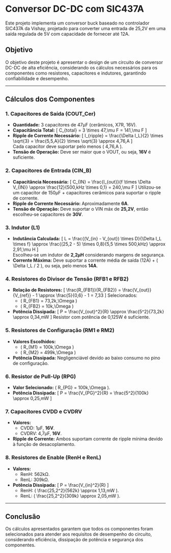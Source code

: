 # Conversor DC-DC com SIC437A

Este projeto implementa um conversor buck baseado no controlador SIC437A da Vishay, projetado para converter uma entrada de 25,2V em uma saída regulada de 5V com capacidade de fornecer até 12A. 

## Objetivo
O objetivo deste projeto é apresentar o design de um circuito de conversor DC-DC de alta eficiência, considerando os cálculos necessários para os componentes como resistores, capacitores e indutores, garantindo confiabilidade e desempenho.

---

## Cálculos dos Componentes

### 1. **Capacitores de Saída (COUT_Cer)**
- **Quantidade:** 3 capacitores de 47µF (cerâmicos, X7R, 16V).
- **Capacitância Total:** 
  \[ C_{total} = 3 \times 47\,\mu F = 141\,\mu F \]
- **Ripple de Corrente Necessário:**
  \[ I_{ripple} = \frac{\Delta I_L}{2} \times \sqrt{3} = \frac{5,5\,A}{2} \times \sqrt{3} \approx 4,76\,A \]  
  Cada capacitor deve suportar pelo menos \( 4,76\,A \).
- **Tensão de Operação:** Deve ser maior que o VOUT, ou seja, **16V** é suficiente.

### 2. **Capacitores de Entrada (CIN_B)**
- **Capacitância Necessária:**
  \[ C_{IN} = \frac{I_{out}}{f \times \Delta V_{IN}} \approx \frac{12}{500\,kHz \times 0,1} = 240\,\mu F \]
  Utilizou-se um capacitor de 150µF + capacitores cerâmicos para suportar o ripple de corrente.
- **Ripple de Corrente Necessário:** Aproximadamente **6A**.
- **Tensão de Operação:** Deve suportar o VIN máx de **25,2V**, então escolheu-se capacitores de **30V**.

### 3. **Indutor (L1)**
- **Indutância Calculada:**
  \[ L = \frac{(V_{in} - V_{out}) \times D}{\Delta I_L \times f} \approx \frac{(25,2 - 5) \times 0,8}{5,5 \times 500\,kHz} \approx 2,91\,\mu H \]  
  Escolheu-se um indutor de **2,2µH** considerando margens de segurança.
- **Corrente Máxima:** Deve suportar a corrente média de saída (12A) + \( \Delta I_L / 2 \), ou seja, pelo menos **14A**.

### 4. **Resistores do Divisor de Tensão (RFB1 e RFB2)**
- **Relação de Resistores:**
  \[ \frac{R_{FB1}}{R_{FB2}} = \frac{V_{out}}{V_{ref}} - 1 \approx \frac{5}{0,6} - 1 = 7,33 \]
  Selecionados:
  - \( R_{FB1} = 73,2k\,\Omega \)
  - \( R_{FB2} = 10k\,\Omega \)
- **Potência Dissipada:**
  \[ P = \frac{V_{out}^2}{R} \approx \frac{5^2}{73,2k} \approx 0,34\,mW \]
  Resistor com potência de 0,125W é suficiente.

### 5. **Resistores de Configuração (RM1 e RM2)**
- **Valores Escolhidos:**
  - \( R_{M1} = 100k\,\Omega \)
  - \( R_{M2} = 499k\,\Omega \)
- **Potência Dissipada:**
  Negligenciável devido ao baixo consumo no pino de configuração.

### 6. **Resistor de Pull-Up (RPG)**
- **Valor Selecionado:**
  \( R_{PG} = 100k\,\Omega \).
- **Potência Dissipada:**
  \[ P = \frac{V_{PG}^2}{R} = \frac{5^2}{100k} \approx 0,25\,mW \]

### 7. **Capacitores CVDD e CVDRV**
- **Valores:**
  - CVDD: 1µF, **16V**.
  - CVDRV: 4,7µF, **16V**.
- **Ripple de Corrente:** Ambos suportam corrente de ripple mínima devido à função de desacoplamento.

### 8. **Resistores de Enable (RenH e RenL)**
- **Valores:**
  - RenH: 562kΩ.
  - RenL: 309kΩ.
- **Potência Dissipada:**
  \[ P = \frac{V_{in}^2}{R} \]
  - RenH: \( \frac{25,2^2}{562k} \approx 1,13\,mW \).
  - RenL: \( \frac{25,2^2}{309k} \approx 2,05\,mW \).

---

## Conclusão
Os cálculos apresentados garantem que todos os componentes foram selecionados para atender aos requisitos de desempenho do circuito, considerando eficiência, dissipação de potência e segurança dos componentes.
